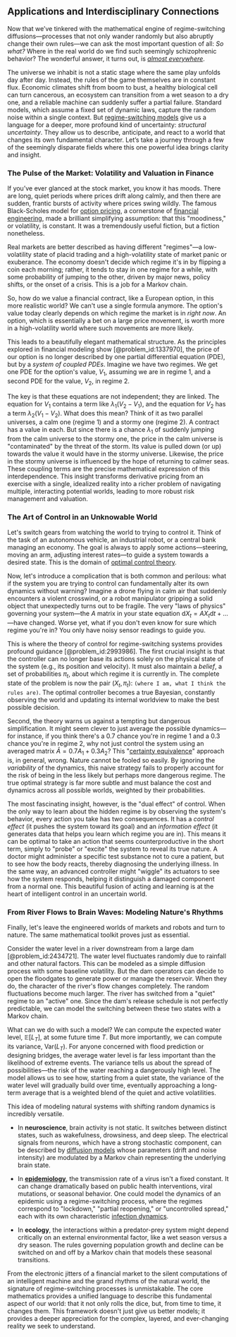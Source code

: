 ## Applications and Interdisciplinary Connections

Now that we’ve tinkered with the mathematical engine of regime-switching diffusions—processes that not only wander randomly but also abruptly change their own rules—we can ask the most important question of all: *So what?* Where in the real world do we find such seemingly schizophrenic behavior? The wonderful answer, it turns out, is *[almost everywhere](@article_id:146137)*.

The universe we inhabit is not a static stage where the same play unfolds day after day. Instead, the rules of the game themselves are in constant flux. Economic climates shift from boom to bust, a healthy biological cell can turn cancerous, an ecosystem can transition from a wet season to a dry one, and a reliable machine can suddenly suffer a partial failure. Standard models, which assume a fixed set of dynamic laws, capture the random noise within a single context. But [regime-switching models](@article_id:147342) give us a language for a deeper, more profound kind of uncertainty: *structural uncertainty*. They allow us to describe, anticipate, and react to a world that changes its own fundamental character. Let’s take a journey through a few of the seemingly disparate fields where this one powerful idea brings clarity and insight.

### The Pulse of the Market: Volatility and Valuation in Finance

If you’ve ever glanced at the stock market, you know it has moods. There are long, quiet periods where prices drift along calmly, and then there are sudden, frantic bursts of activity where prices swing wildly. The famous Black-Scholes model for [option pricing](@article_id:139486), a cornerstone of [financial engineering](@article_id:136449), made a brilliant simplifying assumption: that this "moodiness," or volatility, is constant. It was a tremendously useful fiction, but a fiction nonetheless.

Real markets are better described as having different "regimes"—a low-volatility state of placid trading and a high-volatility state of market panic or exuberance. The economy doesn't decide which regime it's in by flipping a coin each morning; rather, it tends to stay in one regime for a while, with some probability of jumping to the other, driven by major news, policy shifts, or the onset of a crisis. This is a job for a Markov chain.

So, how do we value a financial contract, like a European option, in this more realistic world? We can't use a single formula anymore. The option's value today clearly depends on which regime the market is in *right now*. An option, which is essentially a bet on a large price movement, is worth more in a high-volatility world where such movements are more likely.

This leads to a beautifully elegant mathematical structure. As the principles explored in financial modeling show [@problem_id:1337970], the price of our option is no longer described by one partial differential equation (PDE), but by a *system of coupled PDEs*. Imagine we have two regimes. We get one PDE for the option's value, $V_1$, assuming we are in regime 1, and a second PDE for the value, $V_2$, in regime 2.

The key is that these equations are not independent; they are linked. The equation for $V_1$ contains a term like $\lambda_1 (V_2 - V_1)$, and the equation for $V_2$ has a term $\lambda_2 (V_1 - V_2)$. What does this mean? Think of it as two parallel universes, a calm one (regime 1) and a stormy one (regime 2). A contract has a value in each. But since there is a chance $\lambda_1$ of suddenly jumping from the calm universe to the stormy one, the price in the calm universe is "contaminated" by the threat of the storm. Its value is pulled down (or up) towards the value it would have in the stormy universe. Likewise, the price in the stormy universe is influenced by the hope of returning to calmer seas. These coupling terms are the precise mathematical expression of this interdependence. This insight transforms derivative pricing from an exercise with a single, idealized reality into a richer problem of navigating multiple, interacting potential worlds, leading to more robust risk management and valuation.

### The Art of Control in an Unknowable World

Let's switch gears from watching the world to trying to control it. Think of the task of an autonomous vehicle, an industrial robot, or a central bank managing an economy. The goal is always to apply some actions—steering, moving an arm, adjusting interest rates—to guide a system towards a desired state. This is the domain of [optimal control theory](@article_id:139498).

Now, let's introduce a complication that is both common and perilous: what if the system you are trying to control can fundamentally alter its own dynamics without warning? Imagine a drone flying in calm air that suddenly encounters a violent crosswind, or a robot manipulator gripping a solid object that unexpectedly turns out to be fragile. The very "laws of physics" governing your system—the $A$ matrix in your state equation $\mathrm{d}X_t = A X_t \mathrm{d}t + \dots$—have changed. Worse yet, what if you don't even know for sure which regime you're in? You only have noisy sensor readings to guide you.

This is where the theory of control for regime-switching systems provides profound guidance [@problem_id:2993986]. The first crucial insight is that the controller can no longer base its actions solely on the physical state of the system (e.g., its position and velocity). It must also maintain a *belief*, a set of probabilities $\pi_t$, about which regime it is currently in. The complete state of the problem is now the pair $(X_t, \pi_t)$: `(where I am, what I think the rules are)`. The optimal controller becomes a true Bayesian, constantly observing the world and updating its internal worldview to make the best possible decision.

Second, the theory warns us against a tempting but dangerous simplification. It might seem clever to just average the possible dynamics—for instance, if you think there's a $0.7$ chance you're in regime 1 and a $0.3$ chance you're in regime 2, why not just control the system using an averaged matrix $\bar{A} = 0.7 A_1 + 0.3 A_2$? This "[certainty equivalence](@article_id:146867)" approach is, in general, wrong. Nature cannot be fooled so easily. By ignoring the *variability* of the dynamics, this naive strategy fails to properly account for the risk of being in the less likely but perhaps more dangerous regime. The true optimal strategy is far more subtle and must balance the cost and dynamics across all possible worlds, weighted by their probabilities.

The most fascinating insight, however, is the "dual effect" of control. When the only way to learn about the hidden regime is by observing the system's behavior, every action you take has two consequences. It has a *control effect* (it pushes the system toward its goal) and an *information effect* (it generates data that helps you learn which regime you are in). This means it can be optimal to take an action that seems counterproductive in the short term, simply to "probe" or "excite" the system to reveal its true nature. A doctor might administer a specific test substance not to cure a patient, but to see how the body reacts, thereby diagnosing the underlying illness. In the same way, an advanced controller might "wiggle" its actuators to see how the system responds, helping it distinguish a damaged component from a normal one. This beautiful fusion of acting and learning is at the heart of intelligent control in an uncertain world.

### From River Flows to Brain Waves: Modeling Nature's Rhythms

Finally, let's leave the engineered worlds of markets and robots and turn to nature. The same mathematical toolkit proves just as essential.

Consider the water level in a river downstream from a large dam [@problem_id:2434721]. The water level fluctuates randomly due to rainfall and other natural factors. This can be modeled as a simple diffusion process with some baseline volatility. But the dam operators can decide to open the floodgates to generate power or manage the reservoir. When they do, the character of the river's flow changes completely. The random fluctuations become much larger. The river has switched from a "quiet" regime to an "active" one. Since the dam's release schedule is not perfectly predictable, we can model the switching between these two states with a Markov chain.

What can we do with such a model? We can compute the expected water level, $\mathbb{E}[L_T]$, at some future time $T$. But more importantly, we can compute its variance, $\mathrm{Var}(L_T)$. For anyone concerned with flood prediction or designing bridges, the average water level is far less important than the likelihood of extreme events. The variance tells us about the spread of possibilities—the risk of the water reaching a dangerously high level. The model allows us to see how, starting from a quiet state, the variance of the water level will gradually build over time, eventually approaching a long-term average that is a weighted blend of the quiet and active volatilities.

This idea of modeling natural systems with shifting random dynamics is incredibly versatile.
*   In **neuroscience**, brain activity is not static. It switches between distinct states, such as wakefulness, drowsiness, and deep sleep. The electrical signals from neurons, which have a strong stochastic component, can be described by [diffusion models](@article_id:141691) whose parameters (drift and noise intensity) are modulated by a Markov chain representing the underlying brain state.

*   In **[epidemiology](@article_id:140915)**, the transmission rate of a virus isn't a fixed constant. It can change dramatically based on public health interventions, viral mutations, or seasonal behavior. One could model the dynamics of an epidemic using a regime-switching process, where the regimes correspond to "lockdown," "partial reopening," or "uncontrolled spread," each with its own characteristic [infection dynamics](@article_id:261073).

*   In **ecology**, the interactions within a predator-prey system might depend critically on an external environmental factor, like a wet season versus a dry season. The rules governing population growth and decline can be switched on and off by a Markov chain that models these seasonal transitions.

From the electronic jitters of a financial market to the silent computations of an intelligent machine and the grand rhythms of the natural world, the signature of regime-switching processes is unmistakable. The core mathematics provides a unified language to describe this fundamental aspect of our world: that it not only rolls the dice, but, from time to time, it changes them. This framework doesn't just give us better models; it provides a deeper appreciation for the complex, layered, and ever-changing reality we seek to understand.